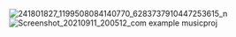 ![241801827_1199508084140770_6283737910447253615_n](https://user-images.githubusercontent.com/64946451/133166988-743d3c8b-61a4-4929-a083-48ec65c80054.jpg)
![Screenshot_20210911_200512_com example musicproj](https://user-images.githubusercontent.com/64946451/132957239-4796dd77-f264-4366-abac-1f48cab07486.jpg)
